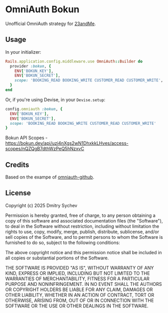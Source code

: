 # OmniAuth Bokun

Unofficial OmniAuth strategy for [23andMe](https://www.bokun.io/).

## Usage

In your initializer:

```ruby
Rails.application.config.middleware.use OmniAuth::Builder do
  provider :bokun, {
    ENV['BOKUN_KEY'],
    ENV['BOKUN_SECRET'],
    scope: 'BOOKING_READ BOOKING_WRITE CUSTOMER_READ CUSTOMER_WRITE',
  }
end
```

Or, if you're using Devise, in your `Devise.setup`:

```ruby
config.omniauth :bokun, {
  ENV['BOKUN_KEY'],
  ENV['BOKUN_SECRET'],
  scope: 'BOOKING_READ BOOKING_WRITE CUSTOMER_READ CUSTOMER_WRITE'
}
```

Bokun API Scopes - https://bokun.dev/api/uzi4nXgs2wN1DhxkkLHves/access-scopes/nQZQgB7dthWzPeQ5hNzxvC

## Credits

Based on the exampe of [omniauth-github](https://github.com/omniauth/omniauth-github).

## License

Copyright (c) 2025 Dmitry Sychev

Permission is hereby granted, free of charge, to any person obtaining a copy of this software and associated documentation files (the "Software"), to deal in the Software without restriction, including without limitation the rights to use, copy, modify, merge, publish, distribute, sublicense, and/or sell copies of the Software, and to permit persons to whom the Software is furnished to do so, subject to the following conditions:

The above copyright notice and this permission notice shall be included in all copies or substantial portions of the Software.

THE SOFTWARE IS PROVIDED "AS IS", WITHOUT WARRANTY OF ANY KIND, EXPRESS OR IMPLIED, INCLUDING BUT NOT LIMITED TO THE WARRANTIES OF MERCHANTABILITY, FITNESS FOR A PARTICULAR PURPOSE AND NONINFRINGEMENT. IN NO EVENT SHALL THE AUTHORS OR COPYRIGHT HOLDERS BE LIABLE FOR ANY CLAIM, DAMAGES OR OTHER LIABILITY, WHETHER IN AN ACTION OF CONTRACT, TORT OR OTHERWISE, ARISING FROM, OUT OF OR IN CONNECTION WITH THE SOFTWARE OR THE USE OR OTHER DEALINGS IN THE SOFTWARE.

